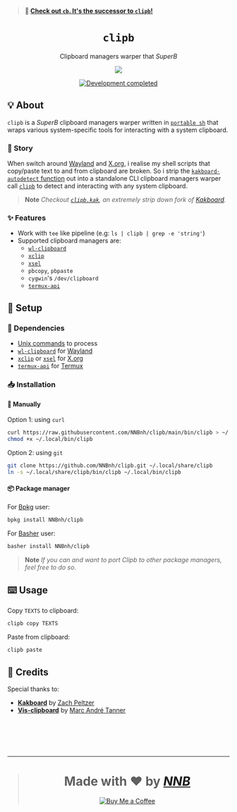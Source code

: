 > **📢 [Check out `cb`. It's the successor to `clipb`!](https://codeberg.org/NNB/cb)**

<h1 align="center"><code>clipb</code></h1>
<p align="center">Clipboard managers warper that <i>SuperB</i></p>
<p align="center"><img src="https://emojipedia-us.s3.dualstack.us-west-1.amazonaws.com/thumbs/160/twitter/281/clipboard_1f4cb.png"></p>
<p align="center"><a href="https://gist.github.com/NNBnh/9ef453aba3efce26046e0d3119dab5a7#development-completed"><img src="https://img.shields.io/badge/development-completed-%234EAA25.svg?labelColor=073551&style=for-the-badge&logoColor=FFFFFF" alt="Development completed"></a></p>

## 💡 About

`clipb` is a *SuperB* clipboard managers warper written in [`portable sh`](https://github.com/dylanaraps/pure-sh-bible) that wraps various system-specific tools for interacting with a system clipboard.

### 📔 Story

When switch around [Wayland](https://wayland.freedesktop.org) and [X.org](https://www.x.org), i realise my shell scripts that copy/paste text to and from clipboard are broken. So i strip the [`kakboard-autodetect` function](https://github.com/lePerdu/kakboard/blob/2f13f5cd99591b76ad5cba230815b80138825120/kakboard.kak#L98-L138) out into a standalone CLI clipboard managers warper call [`clipb`](https://github.com/NNBnh/clipb) to detect and interacting with any system clipboard.

> **Note** *Checkout [`clipb.kak`](https://github.com/NNBnh/clipb.kak), an extremely strip down fork of [Kakboard](https://github.com/lePerdu/kakboard).*

### ✨ Features

- Work with `tee` like pipeline (e.g: `ls | clipb | grep -e 'string'`)
- Supported clipboard managers are:
  - [`wl-clipboard`](https://github.com/bugaevc/wl-clipboard)
  - [`xclip`](https://github.com/astrand/xclip)
  - [`xsel`](http://www.kfish.org/software/xsel)
  - `pbcopy`, `pbpaste`
  - `cygwin`'s `/dev/clipboard`
  - [`termux-api`](https://wiki.termux.com/wiki/Termux:API)

## 🚀 Setup

### 🧾 Dependencies

- [Unix commands](https://en.wikipedia.org/wiki/List_of_Unix_commands) to process
- [`wl-clipboard`](https://github.com/bugaevc/wl-clipboard) for [Wayland](https://wayland.freedesktop.org)
- [`xclip`](https://github.com/astrand/xclip) or [`xsel`](http://www.kfish.org/software/xsel) for [X.org](https://www.x.org)
- [`termux-api`](https://wiki.termux.com/wiki/Termux:API) for [Termux](https://termux.com)

### 📥 Installation

#### 🔧 Manually

Option 1: using `curl`

```sh
curl https://raw.githubusercontent.com/NNBnh/clipb/main/bin/clipb > ~/.local/bin/clipb
chmod +x ~/.local/bin/clipb
```

Option 2: using `git`

```sh
git clone https://github.com/NNBnh/clipb.git ~/.local/share/clipb
ln -s ~/.local/share/clipb/bin/clipb ~/.local/bin/clipb
```

#### 📦 Package manager

For [Bpkg](https://github.com/bpkg/bpkg) user:

```sh
bpkg install NNBnh/clipb
```

For [Basher](https://github.com/basherpm/basher) user:

```sh
basher install NNBnh/clipb
```

> **Note** *If you can and want to port Clipb to other package managers, feel free to do so.*

## ⌨️ Usage

Copy `TEXTS` to clipboard:

```sh
clipb copy TEXTS
```

Paste from clipboard:

```sh
clipb paste
```

## 💌 Credits

Special thanks to:
- [**Kakboard**](https://github.com/lePerdu/kakboard) by [Zach Peltzer](https://github.com/lePerdu)
- [**Vis-clipboard**](https://github.com/martanne/vis) by [Marc André Tanner](https://github.com/martanne)

<br><br><br><br>

---

> <h1 align="center">Made with ❤️ by <a href="https://github.com/NNBnh"><i>NNB</i></a></h1>
>
> <p align="center"><a href="https://www.buymeacoffee.com/nnbnh"><img src="https://img.shields.io/badge/buy_me_a_coffee%20-%23F7CA88.svg?logo=buy-me-a-coffee&logoColor=333333&style=for-the-badge" alt="Buy Me a Coffee"></a></p>
